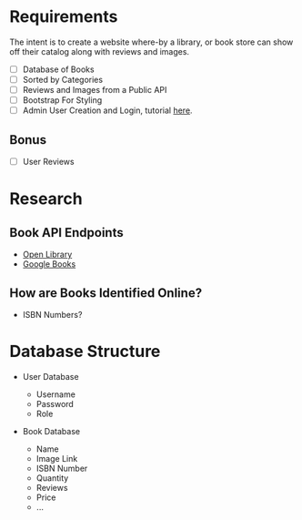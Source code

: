 # Requirements

The intent is to create a website where-by a library, or book store can show off their catalog along with reviews and images. 

- [ ] Database of Books
- [ ] Sorted by Categories
- [ ] Reviews and Images from a Public API
- [ ] Bootstrap For Styling
- [ ] Admin User Creation and Login, tutorial [here](https://www.youtube.com/watch?v=Nlg0JrUt0qg).
## Bonus

- [ ] User Reviews
# Research

## Book API Endpoints

- [Open Library](https://openlibrary.org/developers/api)
- [Google Books](https://developers.google.com/books)
## How are Books Identified Online?

- ISBN Numbers?
# Database Structure

- User Database
	- Username
	- Password
	- Role

- Book Database
	- Name
	- Image Link
	- ISBN Number
	- Quantity
	- Reviews
	- Price
	- ...